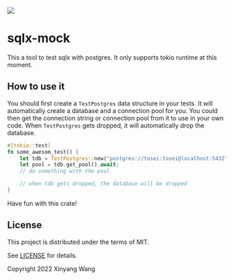 ![](https://github.com/wangxinyang/sqlx-mock/workflows/build/badge.svg)

# sqlx-mock

This a tool to test sqlx with postgres. It only supports tokio runtime at this moment.

## How to use it

You should first create a `TestPostgres` data structure in your tests. It will automatically create a database and a connection pool for you. You could then get the connection string or connection pool from it to use in your own code. When `TestPostgres` gets dropped, it will automatically drop the database.

```rust
#[tokio::test]
fn some_awesom_test() {
    let tdb = TestPostgres::new("postgres://tosei:tosei@localhost:5432".into(), Path::new("./migrations"));
    let pool = tdb.get_pool().await;
    // do something with the pool

    // when tdb gets dropped, the database will be dropped
}
```

Have fun with this crate!

## License

This project is distributed under the terms of MIT.

See [LICENSE](LICENSE.md) for details.

Copyright 2022 Xinyang Wang
